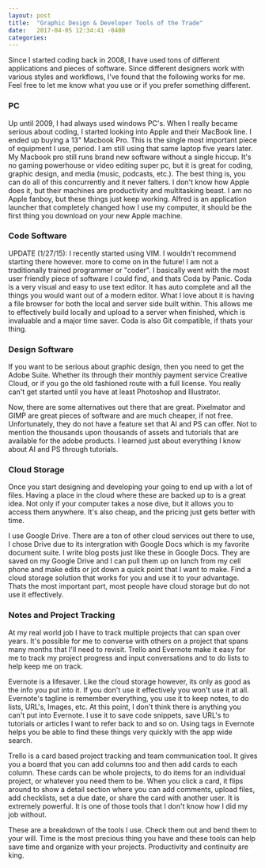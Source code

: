 ```yaml
---
layout: post
title:  "Graphic Design & Developer Tools of the Trade"
date:   2017-04-05 12:34:41 -0400
categories:
---
```

Since I started coding back in 2008, I have used tons of different applications and pieces of software. Since different designers work with various styles and workflows, I've found that the following works for me. Feel free to let me know what you use or if you prefer something different.

### PC
Up until 2009, I had always used windows PC's. When I really became serious about coding, I started looking into Apple and their MacBook line. I ended up buying a 13" Macbook Pro. This is the single most important piece of equipment I use, period. I am still using that same laptop five years later. My Macbook pro still runs brand new software without a single hiccup. It's no gaming powerhouse or video editing super pc, but it is great for coding, graphic design, and media (music, podcasts, etc.). The best thing is, you can do all of this concurrently and it never falters. I don't know how Apple does it, but their machines are productivity and multitasking beast. I am no Apple fanboy, but these things just keep working. Alfred is an application launcher that completely changed how I use my computer, it should be the first thing you download on your new Apple machine.

### Code Software

UPDATE (1/27/15): I recently started using VIM. I wouldn't recommend starting there however. more to come on in the future! I am not a traditionally trained programmer or "coder". I basically went with the most user friendly piece of software I could find, and thats Coda by Panic. Coda is a very visual and easy to use text editor. It has auto complete and all the things you would want out of a modern editor. What I love about it is having a file browser for both the local and server side built within. This allows me to effectively build locally and upload to a server when finished, which is invaluable and a major time saver. Coda is also Git compatible, if thats your thing.

### Design Software

If you want to be serious about graphic design, then you need to get the Adobe Suite. Whether its through their monthly payment service Creative Cloud, or if you go the old fashioned route with a full license. You really can't get started until you have at least Photoshop and Illustrator.

Now, there are some alternatives out there that are great. Pixelmator and GIMP are great pieces of software and are much cheaper, if not free. Unfortunately, they do not have a feature set that AI and PS can offer. Not to mention the thousands upon thousands of assets and tutorials that are available for the adobe products. I learned just about everything I know about AI and PS through tutorials.

### Cloud Storage

Once you start designing and developing your going to end up with a lot of files. Having a place in the cloud where these are backed up to is a great idea. Not only if your computer takes a nose dive, but it allows you to access them anywhere. It's also cheap, and the pricing just gets better with time.

I use Google Drive. There are a ton of other cloud services out there to use, I chose Drive due to its intergration with Google Docs which is my favorite document suite. I write blog posts just like these in Google Docs. They are saved on my Google Drive and I can pull them up on lunch from my cell phone and make edits or jot down a quick point that I want to make. Find a cloud storage solution that works for you and use it to your advantage. Thats the most important part, most people have cloud storage but do not use it effectively.

### Notes and Project Tracking

At my real world job I have to track multiple projects that can span over years. It's possible for me to converse with others on a project that spans many months that I'll need to revisit. Trello and Evernote make it easy for me to track my project progress and input conversations and to do lists to help keep me on track.

Evernote is a lifesaver. Like the cloud storage however, its only as good as the info you put into it. If you don't use it effectively you won't use it at all. Evernote's tagline is remember everything, you use it to keep notes, to do lists, URL's, Images, etc. At this point, I don't think there is anything you can't put into Evernote. I use it to save code snippets, save URL's to tutorials or articles I want to refer back to and so on. Using tags in Evernote helps you be able to find these things very quickly with the app wide search.

Trello is a card based project tracking and team communication tool. It gives you a board that you can add columns too and then add cards to each column. These cards can be whole projects, to do items for an individual project, or whatever you need them to be. When you click a card, it flips around to show a detail section where you can add comments, upload files, add checklists, set a due date, or share the card with another user. It is extremely powerful. It is one of those tools that I don't know how I did my job without.

These are a breakdown of the tools I use. Check them out and bend them to your will. Time is the most precious thing you have and these tools can help save time and organize with your projects. Productivity and continuity are king.
